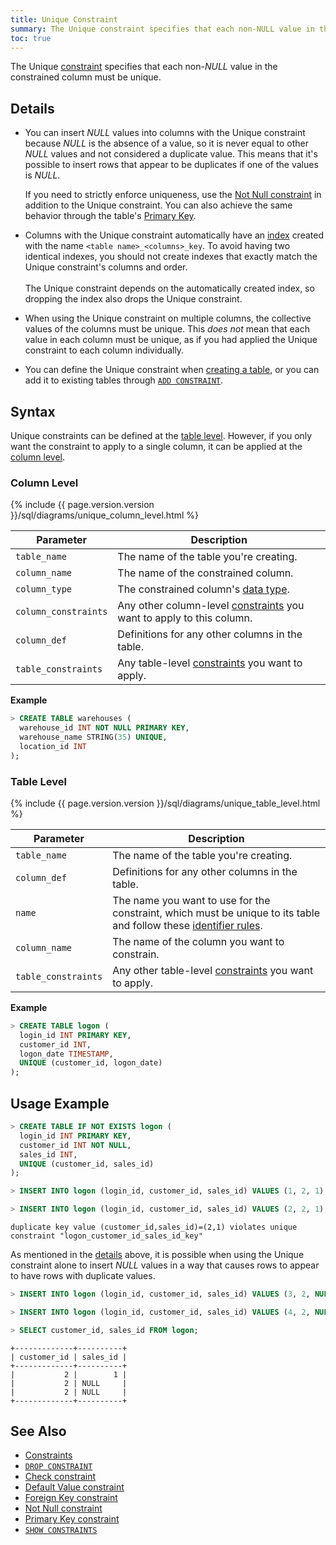 ```yaml
---
title: Unique Constraint
summary: The Unique constraint specifies that each non-NULL value in the constrained column must be unique.
toc: true
---
```


The Unique [constraint](constraints.html) specifies that each non-*NULL* value in the constrained column must be unique.


## Details

- You can insert *NULL* values into columns with the Unique constraint because *NULL* is the absence of a value, so it is never equal to other *NULL* values and not considered a duplicate value. This means that it's possible to insert rows that appear to be duplicates if one of the values is *NULL*.
  
  If you need to strictly enforce uniqueness, use the [Not Null constraint](not-null.html) in addition to the Unique constraint. You can also achieve the same behavior through the table's [Primary Key](primary-key.html).

- Columns with the Unique constraint automatically have an [index](indexes.html) created with the name `<table name>_<columns>_key`. To avoid having two identical indexes, you should not create indexes that exactly match the Unique constraint's columns and order. <br/><br/>The Unique constraint depends on the automatically created index, so dropping the index also drops the Unique constraint.
- When using the Unique constraint on multiple columns, the collective values of the columns must be unique. This *does not* mean that each value in each column must be unique, as if you had applied the Unique constraint to each column individually.
- You can define the Unique constraint when [creating a table](#syntax), or you can add it to existing tables through [`ADD CONSTRAINT`](add-constraint.html#add-the-unique-constraint).

## Syntax

Unique constraints can be defined at the [table level](#table-level). However, if you only want the constraint to apply to a single column, it can be applied at the [column level](#column-level).

### Column Level

<div>
{% include {{ page.version.version }}/sql/diagrams/unique_column_level.html %}
</div>

| Parameter | Description |
|-----------|-------------|
| `table_name` | The name of the table you're creating. |
| `column_name` | The name of the constrained column. |
| `column_type` | The constrained column's [data type](data-types.html). |
| `column_constraints` | Any other column-level [constraints](constraints.html) you want to apply to this column. |
| `column_def` | Definitions for any other columns in the table. |
| `table_constraints` | Any table-level [constraints](constraints.html) you want to apply. |

**Example**

~~~ sql
> CREATE TABLE warehouses (
  warehouse_id INT NOT NULL PRIMARY KEY,
  warehouse_name STRING(35) UNIQUE,
  location_id INT
);
~~~

### Table Level

<div>
{% include {{ page.version.version }}/sql/diagrams/unique_table_level.html %}
</div>

| Parameter | Description |
|-----------|-------------|
| `table_name` | The name of the table you're creating. |
| `column_def` | Definitions for any other columns in the table. |
| `name` | The name you want to use for the constraint, which must be unique to its table and follow these [identifier rules](keywords-and-identifiers.html#identifiers). |
| `column_name` | The name of the column you want to constrain.|
| `table_constraints` | Any other table-level [constraints](constraints.html) you want to apply. |

**Example**

~~~ sql
> CREATE TABLE logon (
  login_id INT PRIMARY KEY,
  customer_id INT,
  logon_date TIMESTAMP,
  UNIQUE (customer_id, logon_date)
);
~~~

## Usage Example

~~~ sql
> CREATE TABLE IF NOT EXISTS logon (
  login_id INT PRIMARY KEY,
  customer_id INT NOT NULL,
  sales_id INT,
  UNIQUE (customer_id, sales_id)
);

> INSERT INTO logon (login_id, customer_id, sales_id) VALUES (1, 2, 1);

> INSERT INTO logon (login_id, customer_id, sales_id) VALUES (2, 2, 1);
~~~
~~~
duplicate key value (customer_id,sales_id)=(2,1) violates unique constraint "logon_customer_id_sales_id_key"
~~~

As mentioned in the [details](#details) above, it is possible when using the Unique constraint alone to insert *NULL* values in a way that causes rows to appear to have rows with duplicate values.

~~~ sql
> INSERT INTO logon (login_id, customer_id, sales_id) VALUES (3, 2, NULL);

> INSERT INTO logon (login_id, customer_id, sales_id) VALUES (4, 2, NULL);

> SELECT customer_id, sales_id FROM logon;
~~~
~~~
+-------------+----------+
| customer_id | sales_id |
+-------------+----------+
|           2 |        1 |
|           2 | NULL     |
|           2 | NULL     |
+-------------+----------+
~~~

## See Also

- [Constraints](constraints.html)
- [`DROP CONSTRAINT`](drop-constraint.html)
- [Check constraint](check.html)
- [Default Value constraint](default-value.html)
- [Foreign Key constraint](foreign-key.html)
- [Not Null constraint](not-null.html)
- [Primary Key constraint](primary-key.html)
- [`SHOW CONSTRAINTS`](show-constraints.html)
